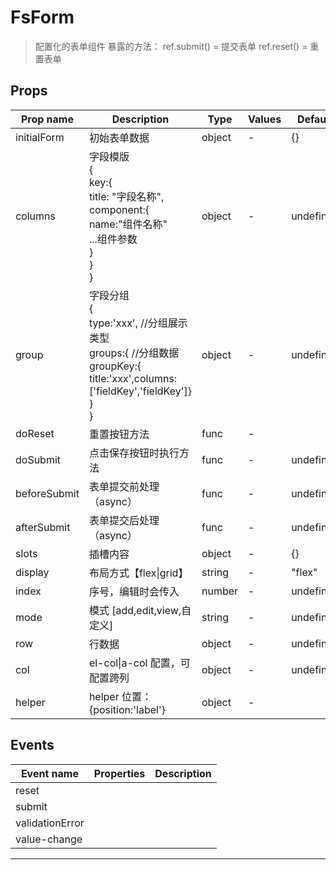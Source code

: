 # FsForm

> 配置化的表单组件
> 暴露的方法：
> ref.submit() = 提交表单
> ref.reset() = 重置表单

## Props

| Prop name    | Description                                                                                                                                       | Type   | Values | Default   |
| ------------ | ------------------------------------------------------------------------------------------------------------------------------------------------- | ------ | ------ | --------- |
| initialForm  | 初始表单数据                                                                                                                                      | object | -      | {}        |
| columns      | 字段模版<br/>{<br/> key:{<br/> title: "字段名称",<br/> component:{<br/> name:"组件名称"<br/> ...组件参数<br/> }<br/> }<br/>}                      | object | -      | undefined |
| group        | 字段分组<br/>{<br/> type:'xxx', //分组展示类型<br/> groups:{ //分组数据<br/> groupKey:{ title:'xxx',columns:['fieldKey','fieldKey']}<br/> }<br/>} | object | -      | undefined |
| doReset      | 重置按钮方法                                                                                                                                      | func   | -      |           |
| doSubmit     | 点击保存按钮时执行方法                                                                                                                            | func   | -      | undefined |
| beforeSubmit | 表单提交前处理（async）                                                                                                                           | func   | -      | undefined |
| afterSubmit  | 表单提交后处理（async）                                                                                                                           | func   | -      | undefined |
| slots        | 插槽内容                                                                                                                                          | object | -      | {}        |
| display      | 布局方式【flex\|grid】                                                                                                                            | string | -      | "flex"    |
| index        | 序号，编辑时会传入                                                                                                                                | number | -      | undefined |
| mode         | 模式 [add,edit,view,自定义]                                                                                                                       | string | -      | undefined |
| row          | 行数据                                                                                                                                            | object | -      | undefined |
| col          | el-col\|a-col 配置，可配置跨列                                                                                                                    | object | -      | undefined |
| helper       | helper 位置：{position:'label'}                                                                                                                   | object | -      |           |

## Events

| Event name      | Properties | Description |
| --------------- | ---------- | ----------- |
| reset           |            |
| submit          |            |
| validationError |            |
| value-change    |            |

---
